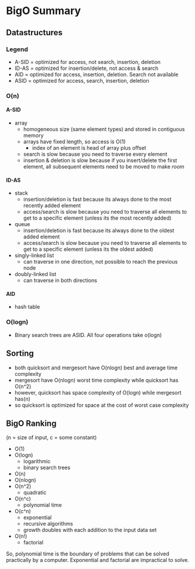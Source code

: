 # BigO Summary
## Datastructures
### Legend
* A-SID = optimized for access, not search, insertion, deletion
* ID-AS = optimized for insertion/delete, not access & search
* AID = optimized for access, insertion, deletion. Search not available
* ASID = optimized for access, search, insertion, deletion
### O(n)
#### A-SID
* array
  * homogeneous size (same element types) and stored in contiguous memory
  * arrays have fixed length, so access is O(1)
    * index of an element is head of array plus offset
  * search is slow because you need to traverse every element
  * insertion & deletion is slow because if you insert/delete the first element, all subsequent elements need to be moved to make room

#### ID-AS
* stack
  * insertion/deletion is fast because its always done to the most recently added element
  * access/search is slow because you need to traverse all elements to get to a specific element (unless its the most recently added)
* queue
  * insertion/deletion is fast because its always done to the oldest added element
  * access/search is slow because you need to traverse all elements to get to a specific element (unless its the oldest added)
* singly-linked list
  * can traverse in one direction, not possible to reach the previous node
* doubly-linked list
  * can traverse in both directions

#### AID
* hash table

### O(logn)
* Binary search trees are ASID. All four operations take o(logn)

## Sorting
* both quicksort and mergesort have O(nlogn) best and average time complexity
* mergesort have O(nlogn) worst time complexity while quicksort has O(n^2)
* however, quicksort has space complexity of O(logn) while mergesort has(n)
* so quicksort is optimized for space at the cost of worst case complexity

## BigO Ranking
(n = size of input, c = some constant)

* O(1)
* O(logn)
  * logarithmic
  * binary search trees
* O(n)
* O(nlogn)
* O(n^2)
  * quadratic
* O(n^c)
  * polynomial time
* O(c^n)
  * exponential
  * recursive algorithms
  * growth doubles with each addition to the input data set
* O(n!)
  * factorial

So, polynomial time is the boundary of problems that can be solved practically by a computer. Exponential and factorial are impractical to solve.
